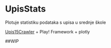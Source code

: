 # UpisStats
Plotuje statistiku podataka s upisa u srednje škole

[Upis15Crawler](https://github.com/luq-0/Upis15Crawler) + Play! Framework + plotly

##WIP
